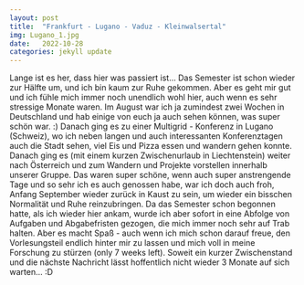 ```yaml
---
layout: post
title:  "Frankfurt - Lugano - Vaduz - Kleinwalsertal"
img: Lugano_1.jpg
date:   2022-10-28
categories: jekyll update
---
```


Lange ist es her, dass hier was passiert ist... Das Semester ist schon wieder zur Hälfte um, und ich bin kaum zur Ruhe gekommen. Aber es geht mir gut und ich fühle mich immer noch unendlich wohl hier, auch wenn es sehr stressige Monate waren.
Im August war ich ja zumindest zwei Wochen in Deutschland und hab einige von euch ja auch sehen können, was super schön war. :)
Danach ging es zu einer Multigrid - Konferenz in Lugano (Schweiz), wo ich neben langen und auch interessanten Konferenztagen auch die Stadt sehen, viel Eis und Pizza essen und wandern gehen konnte.
Danach ging es (mit einem kurzen Zwischenurlaub in Liechtenstein) weiter nach Österreich und zum Wandern und Projekte vorstellen innerhalb unserer Gruppe. Das waren super schöne, wenn auch super anstrengende Tage und so sehr ich es auch genossen habe, war ich doch auch froh, Anfang September wieder zurück in Kaust zu sein, um wieder ein bisschen Normalität und Ruhe reinzubringen.
Da das Semester schon begonnen hatte, als ich wieder hier ankam, wurde ich aber sofort in eine Abfolge von Aufgaben und Abgabefristen gezogen, die mich immer noch sehr auf Trab halten. Aber es macht Spaß - auch wenn ich mich schon darauf freue, den Vorlesungsteil endlich hinter mir zu lassen und mich voll in meine Forschung zu stürzen (only 7 weeks left).
Soweit ein kurzer Zwischenstand und die nächste Nachricht lässt hoffentlich nicht wieder 3 Monate auf sich warten... :D
